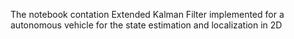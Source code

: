 The notebook contation Extended Kalman Filter implemented for a autonomous vehicle for the state estimation and localization in 2D
